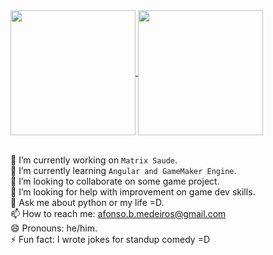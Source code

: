 <a href="https://github.com/afonsomedeiros/github-readme-stats">
  <img height=200 align="center" src="https://github-readme-stats.vercel.app/api?username=afonsomedeiros&hide=contribs,prs&theme=radical" />
</a>
<a href="https://github.com/afonsomedeiros/convoychat">
  <img height=200 align="center" src="https://github-readme-stats.vercel.app/api/top-langs?username=afonsomedeiros&layout=compact&langs_count=8&card_width=320&theme=radical" />
</a>
<br/><br/>


🔭 I’m currently working on `Matrix Saude`.  
🌱 I’m currently learning `Angular and GameMaker Engine`.  
👯 I’m looking to collaborate on some game project.  
🤔 I’m looking for help with improvement on game dev skills.  
💬 Ask me about python or my life =D.  
📫 How to reach me: afonso.b.medeiros@gmail.com  
😄 Pronouns: he/him.  
⚡ Fun fact: I wrote jokes for standup comedy =D


